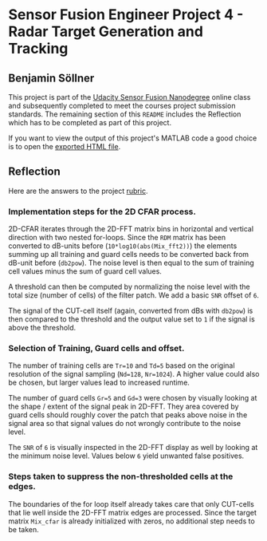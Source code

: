 # Sensor Fusion Engineer Project 4 - Radar Target Generation and Tracking

## Benjamin Söllner

This project is part of the [Udacity Sensor Fusion Nanodegree](https://www.udacity.com/course/sensor-fusion-engineer-nanodegree--nd313) online class and subsequently completed to meet the courses project submission standards. The remaining section of this `README` includes the Reflection which has to be completed as part of this project.

If you want to view the output of this project's MATLAB code a good choice is to open the [exported HTML file](http://benjaminsoellner.github.io/SenFND_4_RadarTargetGenerationDetection/radarlive.html).

## Reflection

Here are the answers to the project [rubric](https://review.udacity.com/#!/rubrics/2548/view).

### Implementation steps for the 2D CFAR process.

2D-CFAR iterates through the 2D-FFT matrix bins in horizontal and vertical direction with two nested for-loops. Since the ``RDM`` matrix has been converted to dB-units before (``10*log10(abs(Mix_fft2))``) the elements summing up all training and guard cells needs to be converted back from dB-unit before (``db2pow``). The noise level is then equal to the sum of training cell values minus the sum of guard cell values.

A threshold can then be computed by normalizing the noise level with the total size (number of cells) of the filter patch. We add a basic ``SNR`` offset of ``6``.

The signal of the CUT-cell itself (again, converted from dBs with ``db2pow``) is then compared to the threshold and the output value set to ``1`` if the signal is above the threshold.

### Selection of Training, Guard cells and offset.

The number of training cells are ``Tr=10`` and ``Td=5`` based on the original resolution of the signal sampling (``Nd=128``, ``Nr=1024``). A higher value could also be chosen, but larger values lead to increased runtime.

The number of guard cells ``Gr=5`` and ``Gd=3`` were chosen by visually looking at the shape / extent of the signal peak in 2D-FFT. They area covered by guard cells should roughly cover the patch that peaks above noise in the signal area so that signal values do not wrongly contribute to the noise level.

The ``SNR`` of ``6`` is visually inspected in the 2D-FFT display as well by looking at the minimum noise level. Values below ``6`` yield unwanted false positives.

### Steps taken to suppress the non-thresholded cells at the edges.

The boundaries of the for loop itself already takes care that only CUT-cells that lie well inside the 2D-FFT matrix edges are processed. Since the target matrix ``Mix_cfar`` is already initialized with zeros, no additional step needs to be taken.